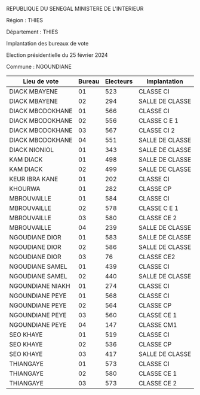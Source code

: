 REPUBLIQUE DU SENEGAL MINISTERE DE L'INTERIEUR

Région : THIES

Département : THIES

Implantation des bureaux de vote

Election présidentielle du 25 février 2024

Commune : NGOUNDIANE

| Lieu de vote | Bureau | Electeurs | Implantation |
| - | - | - | - |
| DIACK MBAYENE | 01 | 523 | CLASSE CI |
| DIACK MBAYENE | 02 | 294 | SALLE DE CLASSE |
| DIACK MBODOKHANE | 01 | 566 | CLASSE CI |
| DIACK MBODOKHANE | 02 | 556 | CLASSE C E 1 |
| DIACK MBODOKHANE | 03 | 567 | CLASSE CI 2 |
| DIACK MBODOKHANE | 04 | 551 | SALLE DE CLASSE |
| DIACK NIONIOL | 01 | 343 | SALLE DE CLASSE |
| KAM DIACK | 01 | 498 | SALLE DE CLASSE |
| KAM DIACK | 02 | 499 | SALLE DE CLASSE |
| KEUR IBRA KANE | 01 | 202 | CLASSE CI |
| KHOURWA | 01 | 282 | CLASSE CP |
| MBROUVAILLE | 01 | 584 | CLASSE CI |
| MBROUVAILLE | 02 | 578 | CLASSE C E 1 |
| MBROUVAILLE | 03 | 580 | CLASSE CE 2 |
| MBROUVAILLE | 04 | 239 | SALLE DE CLASSE |
| NGOUDIANE DIOR | 01 | 583 | SALLE DE CLASSE |
| NGOUDIANE DIOR | 02 | 586 | SALLE DE CLASSE |
| NGOUDIANE DIOR | 03 | 76 | CLASSE CE2 |
| NGOUDIANE SAMEL | 01 | 439 | CLASSE CI |
| NGOUDIANE SAMEL | 02 | 440 | SALLE DE CLASSE |
| NGOUNDIANE NIAKH | 01 | 274 | CLASSE CI |
| NGOUNDIANE PEYE | 01 | 568 | CLASSE CI |
| NGOUNDIANE PEYE | 02 | 564 | CLASSE CP |
| NGOUNDIANE PEYE | 03 | 560 | CLASSE CE 1 |
| NGOUNDIANE PEYE | 04 | 147 | CLASSE CM1 |
| SEO KHAYE | 01 | 519 | CLASSE CI |
| SEO KHAYE | 02 | 536 | CLASSE CP |
| SEO KHAYE | 03 | 417 | SALLE DE CLASSE |
| THIANGAYE | 01 | 573 | CLASSE CI |
| THIANGAYE | 02 | 580 | CLASSE CE 1 |
| THIANGAYE | 03 | 573 | CLASSE CE 2 |

<!-- PageNumber="11/34" -->
